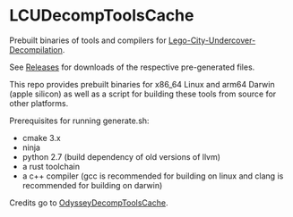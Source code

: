 # LCUDecompToolsCache
Prebuilt binaries of tools and compilers for [Lego-City-Undercover-Decompilation](https://github.com/Nintendocustom/Lego-City-Undercover-Decompilation).

See [Releases](https://github.com/Nintendocustom/OdysseyDecompToolsCache/releases) for downloads of the respective pre-generated files.

This repo provides prebuilt binaries for x86_64 Linux and arm64 Darwin (apple silicon) as well as a script for building these tools from source for other platforms.

Prerequisites for running generate.sh:
  * cmake 3.x
  * ninja
  * python 2.7 (build dependency of old versions of llvm)
  * a rust toolchain
  * a c++ compiler (gcc is recommended for building on linux and clang is recommended for building on darwin)

Credits go to [OdysseyDecompToolsCache](https://github.com/MonsterDruide1/OdysseyDecompToolsCache).